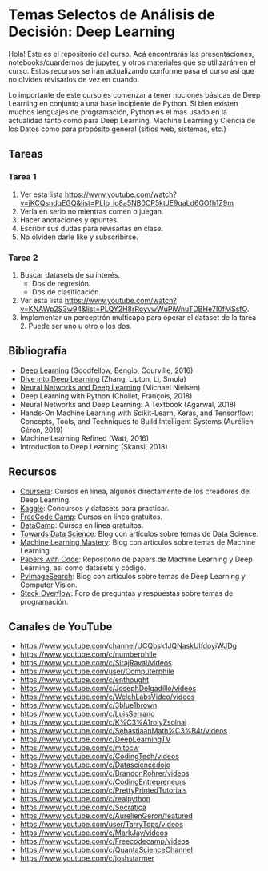 # Temas Selectos de Análisis de Decisión: Deep Learning

Hola! Este es el repositorio del curso. Acá encontrarás las presentaciones, notebooks/cuardernos de jupyter, y otros materiales que se utilizarán en el curso. Estos recursos se irán actualizando conforme pasa el curso así que no olvides revisarlos de vez en cuando.

Lo importante de este curso es comenzar a tener nociones básicas de Deep Learning en conjunto a una base incipiente de Python. Si bien existen muchos lenguajes de programación, Python es el más usado en la actualidad tanto como para Deep Learning, Machine Learning y Ciencia de los Datos como para propósito general (sitios web, sistemas, etc.)

## Tareas

### Tarea 1

1. Ver esta lista <https://www.youtube.com/watch?v=jKCQsndqEGQ&list=PLIb_io8a5NB0CP5ktJE9qaLd6GOfh1Z9m>
2. Verla en serio no mientras comen o juegan.
3. Hacer anotaciones y apuntes.
4. Escribir sus dudas para revisarlas en clase.
5. No olviden darle like y subscribirse.

### Tarea 2

1. Buscar datasets de su interés.
    * Dos de regresión.
    * Dos de clasificación.
2. Ver esta lista <https://www.youtube.com/watch?v=KNAWp2S3w94&list=PLQY2H8rRoyvwWuPiWnuTDBHe7I0fMSsfO>.
3. Implementar un perceptrón multicapa para operar el dataset de la tarea 2. Puede ser uno u otro o los dos.

## Bibliografía

* [Deep Learning](http://www.deeplearningbook.org/) (Goodfellow, Bengio, Courville, 2016)
* [Dive into Deep Learning](https://d2l.ai/index.html) (Zhang, Lipton, Li, Smola)
* [Neural Networks and Deep Learning](http://neuralnetworksanddeeplearning.com/) (Michael Nielsen)
* Deep Learning with Python (Chollet, François, 2018)
* Neural Networks and Deep Learning: A Textbook (Agarwal, 2018)
* Hands-On Machine Learning with Scikit-Learn, Keras, and Tensorflow: Concepts, Tools, and Techniques to Build Intelligent Systems (Aurélien Géron, 2019)
* Machine Learning Refined (Watt, 2016)
* Introduction to Deep Learning (Skansi, 2018)

## Recursos

* [Coursera](https://www.coursera.org/): Cursos en línea, algunos directamente de los creadores del Deep Learning.
* [Kaggle](https://www.kaggle.com/): Concursos y datasets para practicar.
* [FreeCode Camp](https://www.freecodecamp.org/): Cursos en línea gratuitos.
* [DataCamp](https://www.datacamp.com/): Cursos en línea gratuitos.
* [Towards Data Science](https://towardsdatascience.com/): Blog con artículos sobre temas de Data Science.
* [Machine Learning Mastery](https://machinelearningmastery.com/): Blog con artículos sobre temas de Machine Learning.
* [Papers with Code](https://paperswithcode.com/): Repositorio de papers de Machine Learning y Deep Learning, así como datasets y código.
* [PyImageSearch](https://pyimagesearch.com/): Blog con artículos sobre temas de Deep Learning y Computer Vision.
* [Stack Overflow](https://stackoverflow.com/): Foro de preguntas y respuestas sobre temas de programación.

## Canales de YouTube

* <https://www.youtube.com/channel/UCQbsk1JQNaskUlfdoyiWJDg>
* <https://www.youtube.com/c/numberphile>
* <https://www.youtube.com/c/SirajRaval/videos>
* <https://www.youtube.com/user/Computerphile>
* <https://www.youtube.com/c/enthought>
* <https://www.youtube.com/c/JosephDelgadillo/videos>
* <https://www.youtube.com/c/WelchLabsVideo/videos>
* <https://www.youtube.com/c/3blue1brown>
* <https://www.youtube.com/c/LuisSerrano>
* <https://www.youtube.com/c/K%C3%A1rolyZsolnai>
* <https://www.youtube.com/c/SebastiaanMath%C3%B4t/videos>
* <https://www.youtube.com/c/DeepLearningTV>
* <https://www.youtube.com/c/mitocw>
* <https://www.youtube.com/c/CodingTech/videos>
* <https://www.youtube.com/c/Datasciencedojo>
* <https://www.youtube.com/c/BrandonRohrer/videos>
* <https://www.youtube.com/c/CodingEntrepreneurs>
* <https://www.youtube.com/c/PrettyPrintedTutorials>
* <https://www.youtube.com/c/realpython>
* <https://www.youtube.com/c/Socratica>
* <https://www.youtube.com/c/AurelienGeron/featured>
* <https://www.youtube.com/user/TarryTops/videos>
* <https://www.youtube.com/c/MarkJay/videos>
* <https://www.youtube.com/c/Freecodecamp/videos>
* <https://www.youtube.com/c/QuantaScienceChannel>
* <https://www.youtube.com/c/joshstarmer>
